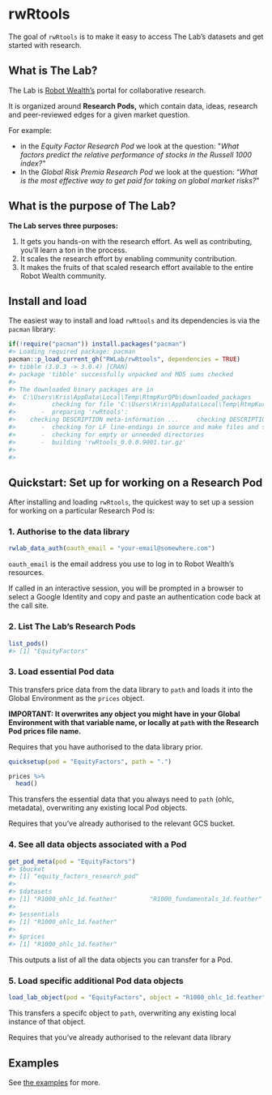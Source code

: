 
<!-- README.md is generated from README.Rmd. Please edit that file -->

# rwRtools

<!-- badges: start -->

<!-- badges: end -->

The goal of `rwRtools` is to make it easy to access The Lab’s datasets
and get started with research.

## What is The Lab?

The Lab is [Robot Wealth’s](https://robotwealth.com/) portal for
collaborative research.

It is organized around **Research Pods,** which contain data, ideas,
research and peer-reviewed edges for a given market question.

For example:

  - in the *Equity Factor Research Pod* we look at the question: "*What
    factors predict the relative performance of stocks in the Russell
    1000 index?"*
  - In the *Global Risk Premia Research Pod* we look at the question:
    “*What is the most effective way to get paid for taking on global
    market risks?*”

## What is the purpose of The Lab?

**The Lab serves three purposes:**

1.  It gets you hands-on with the research effort. As well as
    contributing, you’ll learn a ton in the process.
2.  It scales the research effort by enabling community contribution.
3.  It makes the fruits of that scaled research effort available to the
    entire Robot Wealth community.

## Install and load

The easiest way to install and load `rwRtools` and its dependencies is
via the `pacman` library:

``` r
if(!require("pacman")) install.packages("pacman")
#> Loading required package: pacman
pacman::p_load_current_gh("RWLab/rwRtools", dependencies = TRUE)
#> tibble (3.0.3 -> 3.0.4) [CRAN]
#> package 'tibble' successfully unpacked and MD5 sums checked
#> 
#> The downloaded binary packages are in
#>  C:\Users\Kris\AppData\Local\Temp\RtmpKurQPb\downloaded_packages
#>          checking for file 'C:\Users\Kris\AppData\Local\Temp\RtmpKurQPb\remotes7d6017485573\RWLab-rwRtools-3fc66b9/DESCRIPTION' ...  v  checking for file 'C:\Users\Kris\AppData\Local\Temp\RtmpKurQPb\remotes7d6017485573\RWLab-rwRtools-3fc66b9/DESCRIPTION' (489ms)
#>       -  preparing 'rwRtools':
#>    checking DESCRIPTION meta-information ...     checking DESCRIPTION meta-information ...   v  checking DESCRIPTION meta-information
#>       -  checking for LF line-endings in source and make files and shell scripts
#>       -  checking for empty or unneeded directories
#>       -  building 'rwRtools_0.0.0.9001.tar.gz'
#>      
#> 
```

## Quickstart: Set up for working on a Research Pod

After installing and loading `rwRtools`, the quickest way to set up a
session for working on a particular Research Pod is:

### 1\. Authorise to the data library

``` r
rwlab_data_auth(oauth_email = "your-email@somewhere.com")
```

`oauth_email` is the email address you use to log in to Robot Wealth’s
resources.

If called in an interactive session, you will be prompted in a browser
to select a Google Identity and copy and paste an authentication code
back at the call site.

### 2\. List The Lab’s Research Pods

``` r
list_pods()
#> [1] "EquityFactors"
```

### 3\. Load essential Pod data

This transfers price data from the data library to `path` and loads it
into the Global Environment as the `prices` object.

**IMPORTANT: It overwrites any object you might have in your Global
Environment with that variable name, or locally at `path` with the
Research Pod prices file name.**

Requires that you have authorised to the data library prior.

``` r
quicksetup(pod = "EquityFactors", path = ".")

prices %>% 
  head()
```

This transfers the essential data that you always need to `path` (ohlc,
metadata), overwriting any existing local Pod objects.

Requires that you’ve already authorised to the relevant GCS bucket.

### 4\. See all data objects associated with a Pod

``` r
get_pod_meta(pod = "EquityFactors")
#> $bucket
#> [1] "equity_factors_research_pod"
#> 
#> $datasets
#> [1] "R1000_ohlc_1d.feather"         "R1000_fundamentals_1d.feather"
#> 
#> $essentials
#> [1] "R1000_ohlc_1d.feather"
#> 
#> $prices
#> [1] "R1000_ohlc_1d.feather"
```

This outputs a list of all the data objects you can transfer for a Pod.

### 5\. Load specific additional Pod data objects

``` r
load_lab_object(pod = "EquityFactors", object = "R1000_ohlc_1d.feather", path = ".")
```

This transfers a specifc object to `path`, overwriting any existing
local instance of that object.

Requires that you’ve already authorised to the relevant data library

## Examples

See [the examples](examples/) for more.
